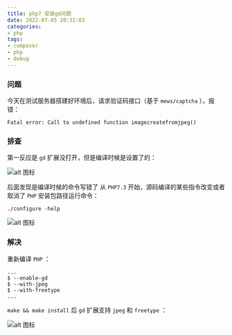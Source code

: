 ```yaml
---
title: php7 安装gd问题
date: 2022-07-05 20:32:03
categories:
- php
tags:
- composer
- php
- debug
---
```


### 问题

今天在测试服务器搭建好环境后，请求验证码接口（基于 `mews/captcha` ），报错：

```
Fatal error: Call to undefined function imagecreatefromjpeg()
```

### 排查

第一反应是 `gd` 扩展没打开，但是编译时候是设置了的：

![alt 图标](https://img.czjge.cn/blog%2F%E5%BE%AE%E4%BF%A1%E6%88%AA%E5%9B%BE_20220705191215.png)

后面发现是编译时候的命令写错了
从 `PHP7.3` 开始，源码编译的某些指令改变或者取消了
`PHP` 安装包路径运行命令：

```shell
./configure -help
```

![alt 图标](https://img.czjge.cn/blog%2F%E5%BE%AE%E4%BF%A1%E6%88%AA%E5%9B%BE_20220705191722.png)

### 解决

重新编译 `PHP` ：

```shell
...
$ --enable-gd
$ --with-jpeg
$ --with-freetype
...
```

`make && make install` 后 `gd` 扩展支持 `jpeg` 和 `freetype` ：

![alt 图标](https://img.czjge.cn/blog%2F%E5%BE%AE%E4%BF%A1%E6%88%AA%E5%9B%BE_20220705201451.png)
